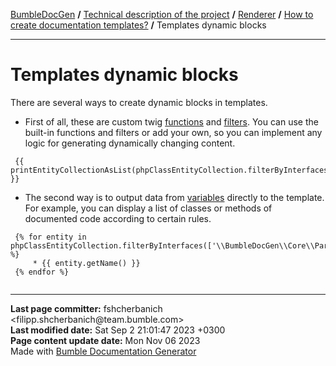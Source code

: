 <embed> <a href="/docs/README.md">BumbleDocGen</a> <b>/</b> <a href="/docs/tech/readme.md">Technical description of the project</a> <b>/</b> <a href="/docs/tech/3.renderer/readme.md">Renderer</a> <b>/</b> <a href="/docs/tech/3.renderer/01_templates.md">How to create documentation templates?</a> <b>/</b> Templates dynamic blocks<hr> </embed>

<embed> <h1>Templates dynamic blocks</h1> </embed>

There are several ways to create dynamic blocks in templates.

* First of all, these are custom twig <a href='/docs/tech/3.renderer/05_twigCustomFunctions.md'>functions</a> and <a href='/docs/tech/3.renderer/04_twigCustomFilters.md'>filters</a>.
You can use the built-in functions and filters or add your own, so you can implement any logic for generating dynamically changing content.

```twig
 {{ printEntityCollectionAsList(phpClassEntityCollection.filterByInterfaces(['\\BumbleDocGen\\Core\\Parser\\SourceLocator\\SourceLocatorInterface']).getOnlyInstantiable()) }}
```


* The second way is to output data from <a href='/docs/tech/3.renderer/templatesVariables.md'>variables</a> directly to the template. For example, you can display a list of classes or methods of documented code according to certain rules.

```twig
 {% for entity in phpClassEntityCollection.filterByInterfaces(['\\BumbleDocGen\\Core\\Parser\\SourceLocator\\SourceLocatorInterface']).getOnlyInstantiable() %}
     * {{ entity.getName() }}
 {% endfor %}
 
```




<div id='page_committer_info'>
<hr>
<b>Last page committer:</b> fshcherbanich &lt;filipp.shcherbanich@team.bumble.com&gt;<br><b>Last modified date:</b>   Sat Sep 2 21:01:47 2023 +0300<br><b>Page content update date:</b> Mon Nov 06 2023<br>Made with <a href='https://github.com/bumble-tech/bumble-doc-gen/blob/master/docs/README.md'>Bumble Documentation Generator</a></div>